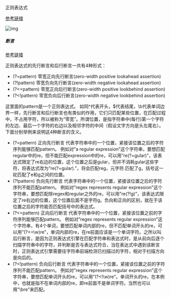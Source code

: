 正则表达式

[参考链接](https://www.cnblogs.com/huxi/archive/2010/07/04/1771073.html)

![img](https://images.cnblogs.com/cnblogs_com/huxi/Windows-Live-Writer/Python_10A67/pyre_ebb9ce1c-e5e8-4219-a8ae-7ee620d5f9f1.png)



##### 断言

[参考链接](https://blog.csdn.net/rebelqsp/article/details/22115249)



正则表达式的先行断言和后行断言一共有4种形式：

-  (?=pattern) 零宽正向先行断言(zero-width positive lookahead assertion) 
- (?!pattern) 零宽负向先行断言(zero-width negative lookahead assertion)
-  (?<=pattern) 零宽正向后行断言(zero-width positive lookbehind assertion)
-  (?<!pattern) 零宽负向后行断言(zero-width negative lookbehind assertion) 

这里面的pattern是一个正则表达式。 如同^代表开头，$代表结尾，\b代表单词边界一样，先行断言和后行断言也有类似的作用，它们只匹配某些位置，在匹配过程中，不占用字符，所以被称为“零宽”。所谓位置，是指字符串中(每行)第一个字符的左边、最后一个字符的右边以及相邻字符的中间（假设文字方向是头左尾右）。 下面分别举例来说明这4种断言的含义。 

- (?=pattern) 正向先行断言 代表字符串中的一个位置，紧接该位置之后的字符序列能够匹配pattern。 例如对”a regular expression”这个字符串，要想匹配regular中的re，但不能匹配expression中的re，可以用”re(?=gular)”，该表达式限定了re右边的位置，这个位置之后是gular，但并不消耗gular这些字符，将表达式改为”re(?=gular).”，将会匹配reg，元字符.匹配了g，括号这一砣匹配了e和g之间的位置。 
- (?!pattern) 负向先行断言 代表字符串中的一个位置，紧接该位置之后的字符序列不能匹配pattern。 例如对”regex represents regular expression”这个字符串，要想匹配除regex和regular之外的re，可以用”re(?!g)”，该表达式限定了re右边的位置，这个位置后面不是字符g。负向和正向的区别，就在于该位置之后的字符能否匹配括号中的表达式。  
- (?<=pattern) 正向后行断言 代表字符串中的一个位置，紧接该位置之前的字符序列能够匹配pattern。 例如对”regex represents regular expression”这个字符串，有4个单词，要想匹配单词内部的re，但不匹配单词开头的re，可以用”(?<=\w)re”，单词内部的re，在re前面应该是一个单词字符。之所以叫后行断言，是因为正则表达式引擎在匹配字符串和表达式时，是从前向后逐个扫描字符串中的字符，并判断是否与表达式符合，当在表达式中遇到该断言时，正则表达式引擎需要往字符串前端检测已扫描过的字符，相对于扫描方向是向后的。 
- (?<!pattern) 负向后行断言 代表字符串中的一个位置，紧接该位置之前的字符序列不能匹配pattern。 例如对”regex represents regular expression”这个字符串，要想匹配单词开头的re，可以用”(?<!\w)re”。单词开头的re，在本例中，也就是指不在单词内部的re，即re前面不是单词字符。当然也可以用”\bre”来匹配。 